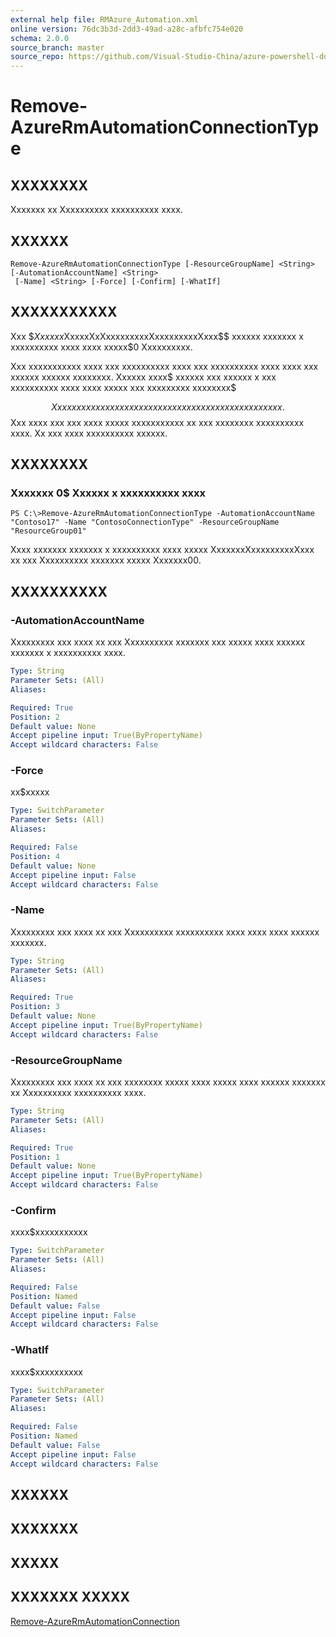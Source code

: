 ```yaml
---
external help file: RMAzure_Automation.xml
online version: 76dc3b3d-2dd3-49ad-a28c-afbfc754e020
schema: 2.0.0
source_branch: master
source_repo: https://github.com/Visual-Studio-China/azure-powershell-docs-int
---
```


# Remove-AzureRmAutomationConnectionType
## XXXXXXXX
Xxxxxxx xx Xxxxxxxxxx xxxxxxxxxx xxxx.

## XXXXXX

```
Remove-AzureRmAutomationConnectionType [-ResourceGroupName] <String> [-AutomationAccountName] <String>
 [-Name] <String> [-Force] [-Confirm] [-WhatIf]
```

## XXXXXXXXXXX
Xxx $$Xxxxxx$XxxxxXxXxxxxxxxxxXxxxxxxxxxXxxx$$ xxxxxx xxxxxxx x xxxxxxxxxx xxxx xxxx xxxxx$0 Xxxxxxxxxx.

Xxx xxxxxxxxxxx xxxx xxx xxxxxxxxxx xxxx xxx xxxxxxxxxx xxxx xxxx xxx xxxxxx xxxxxx xxxxxxxx.
Xxxxxx xxxx$ xxxxxx xxx xxxxxx x xxx xxxxxxxxxx xxxx xxxx xxxxx xxx xxxxxxxxx xxxxxxxx$ 

$$ Xxx xxxx xxx xxx xxxx xxxx xx xxx xxxxxxxx xxxxxxxxxx xxxx. $$ Xxx xxxx xxx xxx xxxx xxxxx xxxxxxxxxxx xx xxx xxxxxxxx xxxxxxxxxx xxxx.
Xx xxx xxxx xxxxxxxxxx xxxxxx.

## XXXXXXXX

### Xxxxxxx 0$ Xxxxxx x xxxxxxxxxx xxxx
```
PS C:\>Remove-AzureRmAutomationConnectionType -AutomationAccountName "Contoso17" -Name "ContosoConnectionType" -ResourceGroupName "ResourceGroup01"
```

Xxxx xxxxxxx xxxxxxx x xxxxxxxxxx xxxx xxxxx XxxxxxxXxxxxxxxxxXxxx xx xxx Xxxxxxxxxx xxxxxxx xxxxx Xxxxxxx00.

## XXXXXXXXXX

### -AutomationAccountName
Xxxxxxxxx xxx xxxx xx xxx Xxxxxxxxxx xxxxxxx xxx xxxxx xxxx xxxxxx xxxxxxx x xxxxxxxxxx xxxx.

```yaml
Type: String
Parameter Sets: (All)
Aliases: 

Required: True
Position: 2
Default value: None
Accept pipeline input: True(ByPropertyName)
Accept wildcard characters: False
```

### -Force
xx$xxxxx

```yaml
Type: SwitchParameter
Parameter Sets: (All)
Aliases: 

Required: False
Position: 4
Default value: None
Accept pipeline input: False
Accept wildcard characters: False
```

### -Name
Xxxxxxxxx xxx xxxx xx xxx Xxxxxxxxxx xxxxxxxxxx xxxx xxxx xxxx xxxxxx xxxxxxx.

```yaml
Type: String
Parameter Sets: (All)
Aliases: 

Required: True
Position: 3
Default value: None
Accept pipeline input: True(ByPropertyName)
Accept wildcard characters: False
```

### -ResourceGroupName
Xxxxxxxxx xxx xxxx xx xxx xxxxxxxx xxxxx xxxx xxxxx xxxx xxxxxx xxxxxxx xx Xxxxxxxxxx xxxxxxxxxx xxxx.

```yaml
Type: String
Parameter Sets: (All)
Aliases: 

Required: True
Position: 1
Default value: None
Accept pipeline input: True(ByPropertyName)
Accept wildcard characters: False
```

### -Confirm
xxxx$xxxxxxxxxxx

```yaml
Type: SwitchParameter
Parameter Sets: (All)
Aliases: 

Required: False
Position: Named
Default value: False
Accept pipeline input: False
Accept wildcard characters: False
```

### -WhatIf
xxxx$xxxxxxxxxx

```yaml
Type: SwitchParameter
Parameter Sets: (All)
Aliases: 

Required: False
Position: Named
Default value: False
Accept pipeline input: False
Accept wildcard characters: False
```

## XXXXXX

## XXXXXXX

## XXXXX

## XXXXXXX XXXXX

[Remove-AzureRmAutomationConnection](76dc3b3d-2dd3-49ad-a28c-afbfc754e020)


